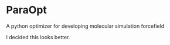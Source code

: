 # ParaOpt
A python optimizer for developing molecular simulation forcefield 

I decided this looks better.
